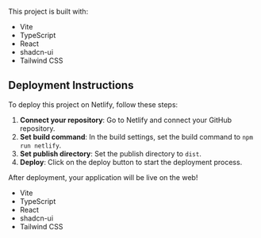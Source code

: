 
This project is built with:

- Vite
- TypeScript
- React
- shadcn-ui
- Tailwind CSS

## Deployment Instructions

To deploy this project on Netlify, follow these steps:

1. **Connect your repository**: Go to Netlify and connect your GitHub repository.
2. **Set build command**: In the build settings, set the build command to `npm run netlify`.
3. **Set publish directory**: Set the publish directory to `dist`.
4. **Deploy**: Click on the deploy button to start the deployment process.

After deployment, your application will be live on the web!

- Vite
- TypeScript
- React
- shadcn-ui
- Tailwind CSS
